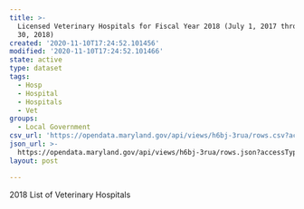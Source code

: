 ```yaml
---
title: >-
  Licensed Veterinary Hospitals for Fiscal Year 2018 (July 1, 2017 through June
  30, 2018)
created: '2020-11-10T17:24:52.101456'
modified: '2020-11-10T17:24:52.101466'
state: active
type: dataset
tags:
  - Hosp
  - Hospital
  - Hospitals
  - Vet
groups:
  - Local Government
csv_url: 'https://opendata.maryland.gov/api/views/h6bj-3rua/rows.csv?accessType=DOWNLOAD'
json_url: >-
  https://opendata.maryland.gov/api/views/h6bj-3rua/rows.json?accessType=DOWNLOAD
layout: post

---
```

2018 List of Veterinary  Hospitals
